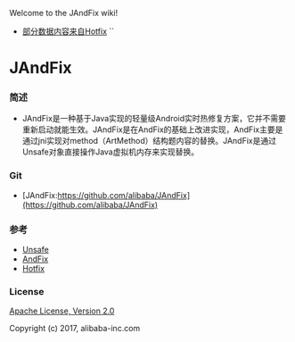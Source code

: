 Welcome to the JAndFix wiki!
* [部分数据内容来自Hotfix](https://yq.aliyun.com/articles/74598)
``
# JAndFix

### 简述
* JAndFix是一种基于Java实现的轻量级Android实时热修复方案，它并不需要重新启动就能生效。JAndFix是在AndFix的基础上改进实现，AndFix主要是通过jni实现对method（ArtMethod）结构题内容的替换。JAndFix是通过Unsafe对象直接操作Java虚拟机内存来实现替换。

### Git
* [JAndFix:https://github.com/alibaba/JAndFix](https://github.com/alibaba/JAndFix)
### 参考
* [Unsafe](http://mishadoff.com/blog/java-magic-part-4-sun-dot-misc-dot-unsafe/)
* [AndFix](https://github.com/alibaba/AndFix)
* [Hotfix](https://yq.aliyun.com/articles/74598)

### License
[Apache License, Version 2.0](http://www.apache.org/licenses/LICENSE-2.0.html])

Copyright (c) 2017, alibaba-inc.com